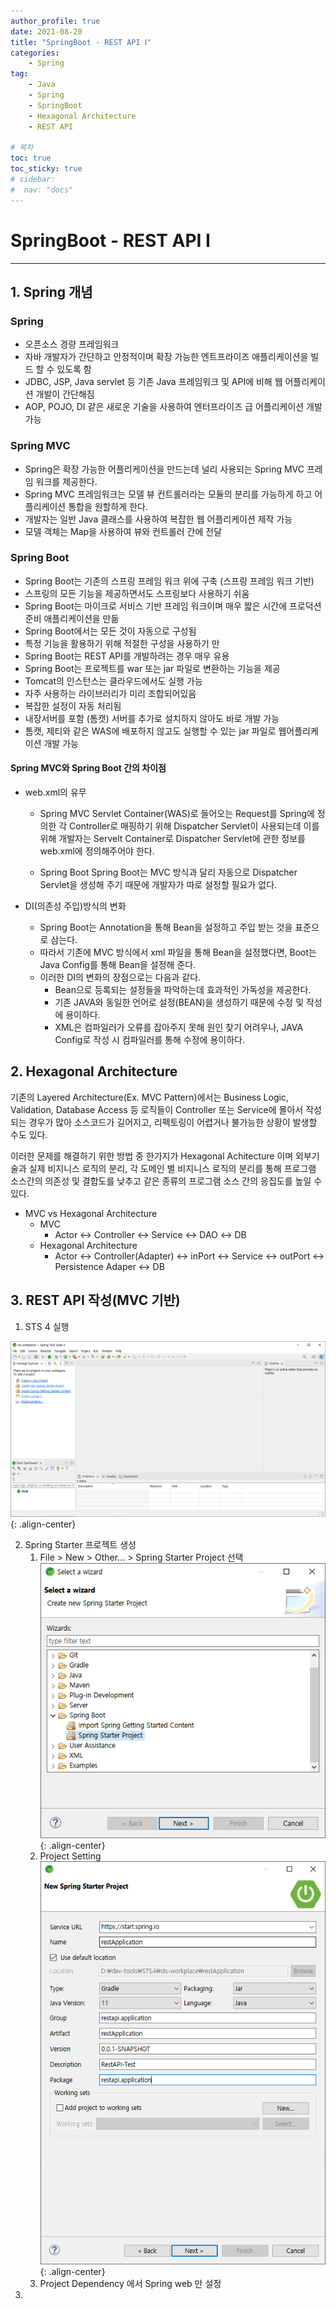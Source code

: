 ```yaml
---
author_profile: true
date: 2021-08-20
title: "SpringBoot - REST API Ⅰ"
categories: 
    - Spring
tag: 
    - Java
    - Spring
    - SpringBoot
    - Hexagonal Architecture
    - REST API

# 목차
toc: true  
toc_sticky: true 
# sidebar:
#  nav: "docs"
---
```


# SpringBoot - REST API Ⅰ

---

## 1. Spring 개념

### Spring

- 오픈소스 경량 프레임워크
- 자바 개발자가 간단하고 안정적이며 확장 가능한 엔트프라이즈 애플리케이션을 빌드 할 수 있도록 함
- JDBC, JSP, Java servlet 등 기존 Java 프레임워크 및 API에 비해 웹 어플리케이션 개발이 간단해짐
- AOP, POJO, DI 같은 새로운 기술을 사용하여 엔터프라이즈 급 어플리케이션 개발 가능 

### Spring MVC

- Spring은 확장 가능한 어플리케이션을 만드는데 널리 사용되는 Spring MVC 프레임 워크를 제공한다.
- Spring MVC 프레임워크는 모델 뷰 컨트롤러라는 모듈의 분리를 가능하게 하고 어플리케이션 통합을 원할하게 한다.
- 개발자는 일반 Java 클래스를 사용하여 복잡한 웹 어플리케이션 제작 가능
- 모델 객체는 Map을 사용하여 뷰와 컨트롤러 간에 전달

### Spring Boot
- Spring Boot는 기존의 스프링 프레임 워크 위에 구축 (스프링 프레임 워크 기반)
- 스프링의 모든 기능을 제공하면서도 스프링보다 사용하기 쉬움
- Spring Boot는 마이크로 서비스 기반 프레임 워크이며 매우 짧은 시간에 프로덕션 준비 애플리케이션을 만듦
- Spring Boot에서는 모든 것이 자동으로 구성됨
- 특정 기능을 활용하기 위해 적절한 구성을 사용하기 만
- Spring Boot는 REST API를 개발하려는 경우 매우 유용
- Spring Boot는 프로젝트를 war 또는 jar 파일로 변환하는 기능을 제공
- Tomcat의 인스턴스는 클라우드에서도 실행 가능
- 자주 사용하는 라이브러리가 미리 조합되어있음
- 복잡한 설정이 자동 처리됨
- 내장서버를 포함 (톰캣) 서버를 추가로 설치하지 않아도 바로 개발 가능
- 톰캣, 제티와 같은 WAS에 배포하지 않고도 실행할 수 있는 jar 파일로 웹어플리케이션 개발 가능

#### Spring MVC와 Spring Boot 간의 차이점 
- web.xml의 유무
  - Spring MVC
Servlet Container(WAS)로 들어오는 Request를 Spring에 정의한 각 Controller로 매핑하기 위해 Dispatcher Servlet이 사용되는데 이를 위해 개발자는 Servelt Container로 Dispatcher Servlet에 관한 정보를 web.xml에 정의해주어야 한다.

  - Spring Boot
Spring Boot는 MVC 방식과 달리 자동으로 Dispatcher Servlet을 생성해 주기 때문에 개발자가 따로 설정할 필요가 없다.

- DI(의존성 주입)방식의 변화
  - Spring Boot는 Annotation을 통해 Bean을 설정하고 주입 받는 것을 표준으로 삼는다.
  - 따라서 기존에 MVC 방식에서 xml 파일을 통해 Bean을 설정했다면, Boot는 Java Config를 통해 Bean을 설정해 준다. 
  - 이러한 DI의 변화의 장점으로는 다음과 같다.
    - Bean으로 등록되는 설정들을 파악하는데 효과적인 가독성을 제공한다.
    - 기존 JAVA와 동일한 언어로 설정(BEAN)을 생성하기 때문에 수정 및 작성에 용이하다.
    - XML은 컴파일러가 오류를 잡아주지 못해 원인 찾기 어려우나, JAVA Config로 작성 시 컴파일러를 통해 수정에 용이하다.


## 2. Hexagonal Architecture

기존의 Layered Architecture(Ex. MVC Pattern)에서는 Business Logic, Validation, Database Access 등 로직들이 Controller 또는 Service에 몰아서 작성되는 경우가 많아 소스코드가 길어지고, 리펙토링이 어렵거나 불가능한 상황이 발생할 수도 있다.

이러한 문제를 해결하기 위한 방법 중 한가지가 Hexagonal Achitecture 이며 외부기술과 실제 비지니스 로직의 분리, 각 도메인 별 비지니스 로직의 분리를 통해 프로그램 소스간의 의존성 및 결합도를 낮추고 같은 종류의 프로그램 소스 간의 응집도를 높일 수 있다.

- MVC vs Hexagonal Architecture
  - MVC
    - Actor ↔ Controller ↔ Service ↔ DAO ↔ DB
  - Hexagonal Architecture
    - Actor ↔ Controller(Adapter) ↔ inPort ↔ Service ↔ outPort ↔ Persistence Adaper ↔ DB


## 3. REST API 작성(MVC 기반)

1. STS 4 실행

![STS Main](/assets/images/SpringBoot1.PNG){: .align-center}

2. Spring Starter 프로젝트 생성
   1. File > New > Other... > Spring Starter Project 선택
   ![Select Spring Starter Project](/assets/images/SpringBoot2.PNG){: .align-center}
   2. Project Setting
   ![Project Setting](/assets/images/SpringBoot3.PNG){: .align-center}
   3. Project Dependency 에서 Spring web 만 설정
3. 


